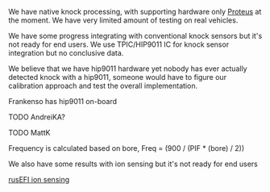 
We have native knock processing, with supporting hardware only [Proteus](Proteus) at the moment. We have very limited amount of testing on real vehicles.


We have some progress integrating with conventional knock sensors but it's not ready for end users.
We use TPIC/HIP9011 IC for knock sensor integration but no conclusive data.

We believe that we have hip9011 hardware yet nobody has ever actually detected knock with a hip9011, 
someone would have to figure our calibration approach and test the overall implementation.

Frankenso has hip9011 on-board 

TODO AndreiKA?


TODO MattK

Frequency is calculated based on bore, Freq = (900 / (PIF * (bore) / 2)) 

We also have some results with ion sensing but it's not ready for end users

[rusEFI ion sensing](Saab-Trionic-8-Combustion-Detection-Module-on-Mazda-Miata-running-rusEFI)
 
